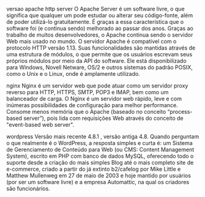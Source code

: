 versao apache http server
O Apache Server é um software livre, o que significa que qualquer um pode estudar ou alterar seu código-fonte,
além de poder utilizá-lo gratuitamente. É graças a essa característica que o software foi (e continua sendo) melhorado ao passar 
dos anos. Graças ao trabalho de muitos desenvolvedores, o Apache continua sendo o servidor Web mais 
usado no mundo.
O servidor Apache é compatível com o protocolo HTTP versão 1.13. Suas funcionalidades são mantidas através de uma estrutura de módulos, 
o que permite que os usuários escrevam seus próprios módulos por meio da API do software. Ele está disponibilizado para Windows, 
Novell Netware, OS/2 e outros sistemas do padrão POSIX, como o Unix e o Linux, onde é amplamente utilizado.

nginx
Nginx é um servidor web que pode atuar como um servidor proxy reverso para HTTP, HTTPS, SMTP, POP3 e IMAP, bem como um balanceador de carga. 
O Nginx é um servidor web rápido, leve e com inúmeras possibilidades de configuração para melhor performance. 
Consome menos memória que o Apache (baseado no conceito “process-based server”), 
pois lida com requisições Web através do conceito de "event-based web server". 

wordpress
Versão mais recente 4.8.1 , versão antiga 4.8.
Quando perguntam o que realmente é o WordPress, a resposta simples e curta é: um Sistema de Gerenciamento de Conteúdo para Web (ou CMS: Content Management System), 
escrito em PHP com banco de dados MySQL, oferecendo todo o suporte desde a criação do mais simples Blog até o mais completo site de e-commerce, 
criado a partir do já extinto b2/cafelog por Mike Little e Matthew Mullenweg em 27 de maio de 2003 e hoje mantido por usuários (por ser um software livre) e a empresa Automattic, na qual os criadores são funcionários.
